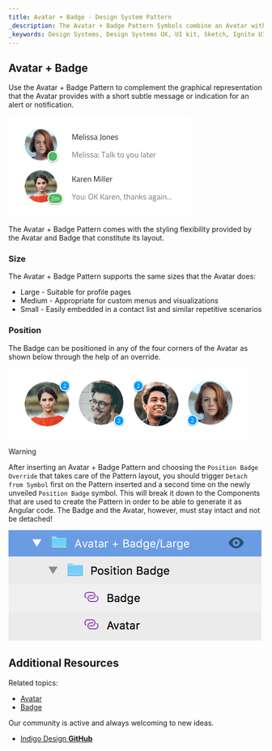 ```yaml
---
title: Avatar + Badge - Design System Pattern
_description: The Avatar + Badge Pattern Symbols combine an Avatar with a Badge in front of it to display notifications and alerts. 
_keywords: Design Systems, Design Systems UX, UI kit, Sketch, Ignite UI for Angular, Sketch to Angular, Sketch to Angular, Angular, Angular Design System, Export code from Sketch, Design Kits for Angular, Sketch HTML, Sketch to HTML, Sketch UI kits
---
```


## Avatar + Badge

Use the Avatar + Badge Pattern to complement the graphical representation that the Avatar provides with a short subtle message or indication for an alert or notification.

<img src="../images/avatar_badge_demo.png" srcset="../images/avatar_badge_demo@2x.png 2x" />

The Avatar + Badge Pattern comes with the styling flexibility provided by the Avatar and Badge that constitute its layout.

### Size

The Avatar + Badge Pattern supports the same sizes that the Avatar does:

- Large - Suitable for profile pages
- Medium - Appropriate for custom menus and visualizations
- Small - Easily embedded in a contact list and similar repetitive scenarios

### Position

The Badge can be positioned in any of the four corners of the Avatar as shown below through the help of an override.

<img src="../images/avatar_badge_positions.png" srcset="../images/avatar_badge_positions@2x.png 2x" />

> [!WARNING]
> After inserting an Avatar + Badge Pattern and choosing the `Position Badge` `Override` that takes care of the Pattern layout, you should trigger `Detach from Symbol` first on the Pattern inserted and a second time on the newly unveiled `Position Badge` symbol. This will break it down to the Components that are used to create the Pattern in order to be able to generate it as Angular code. The Badge and the Avatar, however, must stay intact and not be detached!

<img src="../images/avatar_badge_detach.png" />

## Additional Resources

Related topics:

- [Avatar](avatar.md)
- [Badge](badge.md)
  <div class="divider--half"></div>

Our community is active and always welcoming to new ideas.

- [Indigo Design **GitHub**](https://github.com/IgniteUI/design-system-docfx)
